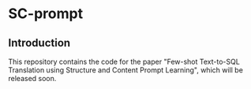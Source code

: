 # SC-prompt
## Introduction
This repository contains the code for the paper "Few-shot Text-to-SQL Translation using Structure and Content Prompt Learning", which will be released soon.
